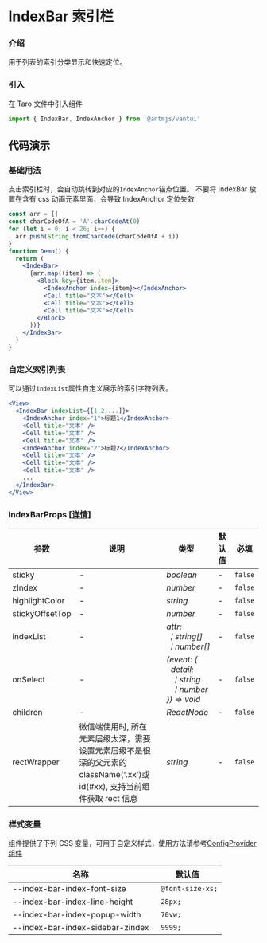 # IndexBar 索引栏

### 介绍

用于列表的索引分类显示和快速定位。

### 引入

在 Taro 文件中引入组件

```js
import { IndexBar, IndexAnchor } from '@antmjs/vantui'
```

## 代码演示

### 基础用法

点击索引栏时，会自动跳转到对应的`IndexAnchor`锚点位置。
不要将 IndexBar 放置在含有 css 动画元素里面，会导致 IndexAnchor 定位失效

```jsx
const arr = []
const charCodeOfA = 'A'.charCodeAt(0)
for (let i = 0; i < 26; i++) {
  arr.push(String.fromCharCode(charCodeOfA + i))
}
function Demo() {
  return (
    <IndexBar>
      {arr.map((item) => (
        <Block key={item.item}>
          <IndexAnchor index={item}></IndexAnchor>
          <Cell title="文本"></Cell>
          <Cell title="文本"></Cell>
          <Cell title="文本"></Cell>
        </Block>
      ))}
    </IndexBar>
  )
}
```

### 自定义索引列表

可以通过`indexList`属性自定义展示的索引字符列表。

```jsx
<View>
  <IndexBar indexList={[1,2,...]}>
    <IndexAnchor index="1">标题1</IndexAnchor>
    <Cell title="文本" />
    <Cell title="文本" />
    <Cell title="文本" />
    <IndexAnchor index="2">标题2</IndexAnchor>
    <Cell title="文本" />
    <Cell title="文本" />
    <Cell title="文本" />
    ...
  </IndexBar>
</View>
```

### IndexBarProps [[详情]](https://github.com/AntmJS/vantui/tree/main/packages/vantui/types/index-bar.d.ts)

| 参数            | 说明                                                                                                                      | 类型                                                                                                                                                                                                                                 | 默认值 | 必填    |
| --------------- | ------------------------------------------------------------------------------------------------------------------------- | ------------------------------------------------------------------------------------------------------------------------------------------------------------------------------------------------------------------------------------ | ------ | ------- |
| sticky          | -                                                                                                                         | _&nbsp;&nbsp;boolean<br/>_                                                                                                                                                                                                           | -      | `false` |
| zIndex          | -                                                                                                                         | _&nbsp;&nbsp;number<br/>_                                                                                                                                                                                                            | -      | `false` |
| highlightColor  | -                                                                                                                         | _&nbsp;&nbsp;string<br/>_                                                                                                                                                                                                            | -      | `false` |
| stickyOffsetTop | -                                                                                                                         | _&nbsp;&nbsp;number<br/>_                                                                                                                                                                                                            | -      | `false` |
| indexList       | -                                                                                                                         | _&nbsp;&nbsp;attr:<br/>&nbsp;&nbsp;&nbsp;&nbsp;&brvbar;&nbsp;string[]<br/>&nbsp;&nbsp;&nbsp;&nbsp;&brvbar;&nbsp;number[]<br/>_                                                                                                       | -      | `false` |
| onSelect        | -                                                                                                                         | _&nbsp;&nbsp;(event:&nbsp;{<br/>&nbsp;&nbsp;&nbsp;&nbsp;detail:<br/>&nbsp;&nbsp;&nbsp;&nbsp;&nbsp;&nbsp;&brvbar;&nbsp;string<br/>&nbsp;&nbsp;&nbsp;&nbsp;&nbsp;&nbsp;&brvbar;&nbsp;number<br/>&nbsp;&nbsp;})&nbsp;=>&nbsp;void<br/>_ | -      | `false` |
| children        | -                                                                                                                         | _&nbsp;&nbsp;ReactNode<br/>_                                                                                                                                                                                                         | -      | `false` |
| rectWrapper     | 微信端使用时, 所在元素层级太深，需要设置元素层级不是很深的父元素的 className(‘.xx’)或 id(#xx), 支持当前组件获取 rect 信息 | _&nbsp;&nbsp;string<br/>_                                                                                                                                                                                                            | -      | `false` |

### 样式变量

组件提供了下列 CSS 变量，可用于自定义样式，使用方法请参考[ConfigProvider 组件](https://antmjs.github.io/vantui/#/config-provider)

| 名称                             | 默认值            |
| -------------------------------- | ----------------- |
| --index-bar-index-font-size      | ` @font-size-xs;` |
| --index-bar-index-line-height    | ` 28px;`          |
| --index-bar-index-popup-width    | ` 70vw;`          |
| --index-bar-index-sidebar-zindex | ` 9999;`          |
